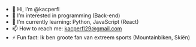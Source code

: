 - 👋 Hi, I’m @kacperfl
- 👀 I’m interested in programming (Back-end)
- 🌱 I’m currently learning: Python, JavaScript (React)
- 📫 How to reach me: kacperfl29@gmail.com
- ⚡ Fun fact: Ik ben groote fan van extreem sports (Mountainbiken, Skiën)

<!---
kacperfl/kacperfl is a ✨ special ✨ repository because its `README.md` (this file) appears on your GitHub profile.
You can click the Preview link to take a look at your changes.
--->
